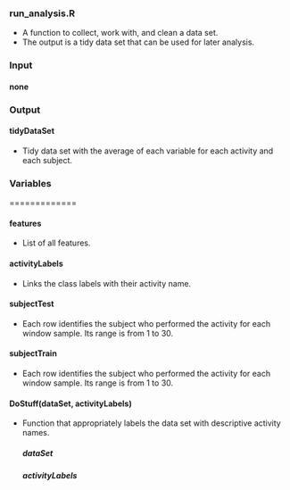 ### run_analysis.R

  * A function to collect, work with, and clean a data set. 
  * The output is a tidy data set that can be used for later analysis.

  ### Input

  #### none

  ### Output

  #### tidyDataSet

   * Tidy data set with the average of each variable for each activity and each subject. 

### Variables
=============

#### features

 * List of all features.

#### activityLabels

 * Links the class labels with their activity name.

#### subjectTest

 * Each row identifies the subject who performed the activity for each window sample. Its range is from 1 to 30. 

#### subjectTrain

* Each row identifies the subject who performed the activity for each window sample. Its range is from 1 to 30. 

#### DoStuff(dataSet, activityLabels)

* Function that appropriately labels the data set with descriptive activity names.
  
  ##### dataSet

  ##### activityLabels
